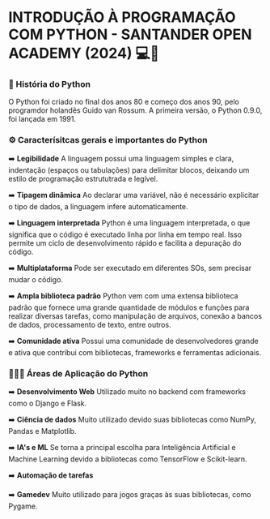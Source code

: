 # INTRODUÇÃO À PROGRAMAÇÃO COM PYTHON - SANTANDER OPEN ACADEMY (2024) 💻🐍

### 📜 História do Python
O Python foi criado no final dos anos 80 e começo dos anos 90, pelo programdor holandês Guido van Rossum. A primeira versão, o Python 0.9.0, foi lançada em 1991.

### ⚙️ Caracterísitcas gerais e importantes do Python

➡️ **Legibilidade**
        A linguagem possui uma linguagem simples e clara, indentação (espaços ou tabulações) para delimitar blocos, deixando um estilo de programação estrututrada e legível.
    
➡️ **Tipagem dinâmica**
        Ao declarar uma variável, não é necessário explicitar o tipo de dados, a linguagem infere automaticamente. 

➡️ **Linguagem interpretada**
        Python é uma linguagem interpretada, o que significa que o código é executado linha por linha em tempo real. Isso permite um ciclo de desenvolvimento rápido e facilita a depuração do código. 
    
➡️ **Multiplataforma**
        Pode ser executado em diferentes SOs, sem precisar mudar o código.
    
➡️ **Ampla biblioteca padrão**
        Python vem com uma extensa biblioteca padrão que fornece uma grande quantidade de módulos e funções para realizar diversas tarefas, como manipulação de arquivos, conexão a bancos de dados, processamento de texto, entre outros. 

➡️ **Comunidade ativa**
        Possui uma comunidade de desenvolvedores grande e ativa que contribui com bibliotecas, frameworks e ferramentas adicionais.

### 🧑🏻‍💻 Áreas de Aplicação do Python

➡️ **Desenvolvimento Web**
        Utilizado muito no backend com frameworks como o Django e Flask.
        
➡️ **Ciência de dados**
        Muito utilizado devido suas bibliotecas como NumPy, Pandas e Matplotlib.
        
➡️ **IA's e ML**
        Se torna a principal escolha para Inteligência Artificial e Machine Learning devido a bibliotecas como TensorFlow e Scikit-learn.
        
➡️ **Automação de tarefas**

➡️ **Gamedev**
        Muito utilizado para jogos graças às suas bibliotecas, como Pygame.
